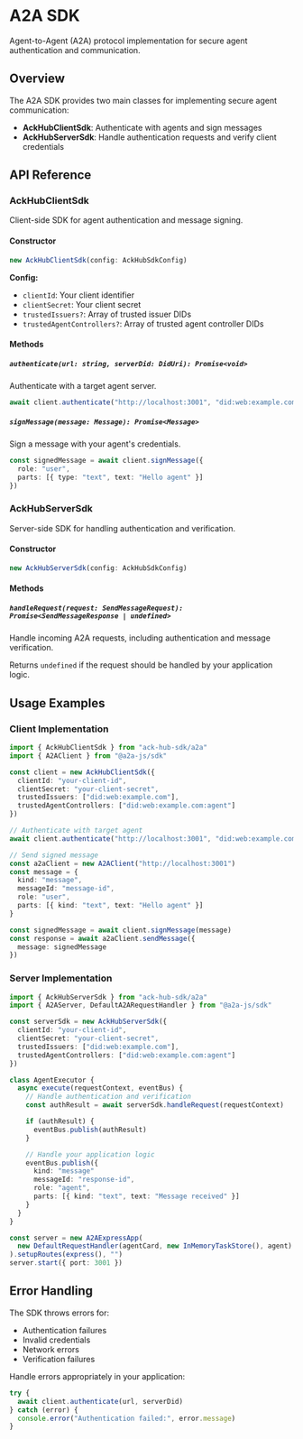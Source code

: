 # A2A SDK

Agent-to-Agent (A2A) protocol implementation for secure agent authentication and communication.

## Overview

The A2A SDK provides two main classes for implementing secure agent communication:

- **AckHubClientSdk**: Authenticate with agents and sign messages
- **AckHubServerSdk**: Handle authentication requests and verify client credentials

## API Reference

### AckHubClientSdk

Client-side SDK for agent authentication and message signing.

#### Constructor

```typescript
new AckHubClientSdk(config: AckHubSdkConfig)
```

**Config:**

- `clientId`: Your client identifier
- `clientSecret`: Your client secret
- `trustedIssuers?`: Array of trusted issuer DIDs
- `trustedAgentControllers?`: Array of trusted agent controller DIDs

#### Methods

##### `authenticate(url: string, serverDid: DidUri): Promise<void>`

Authenticate with a target agent server.

```typescript
await client.authenticate("http://localhost:3001", "did:web:example.com:agent")
```

##### `signMessage(message: Message): Promise<Message>`

Sign a message with your agent's credentials.

```typescript
const signedMessage = await client.signMessage({
  role: "user",
  parts: [{ type: "text", text: "Hello agent" }]
})
```

### AckHubServerSdk

Server-side SDK for handling authentication and verification.

#### Constructor

```typescript
new AckHubServerSdk(config: AckHubSdkConfig)
```

#### Methods

##### `handleRequest(request: SendMessageRequest): Promise<SendMessageResponse | undefined>`

Handle incoming A2A requests, including authentication and message verification.

Returns `undefined` if the request should be handled by your application logic.

## Usage Examples

### Client Implementation

```typescript
import { AckHubClientSdk } from "ack-hub-sdk/a2a"
import { A2AClient } from "@a2a-js/sdk"

const client = new AckHubClientSdk({
  clientId: "your-client-id",
  clientSecret: "your-client-secret",
  trustedIssuers: ["did:web:example.com"],
  trustedAgentControllers: ["did:web:example.com:agent"]
})

// Authenticate with target agent
await client.authenticate("http://localhost:3001", "did:web:example.com:agent")

// Send signed message
const a2aClient = new A2AClient("http://localhost:3001")
const message = {
  kind: "message",
  messageId: "message-id",
  role: "user",
  parts: [{ kind: "text", text: "Hello agent" }]
}

const signedMessage = await client.signMessage(message)
const response = await a2aClient.sendMessage({
  message: signedMessage
})
```

### Server Implementation

```typescript
import { AckHubServerSdk } from "ack-hub-sdk/a2a"
import { A2AServer, DefaultA2ARequestHandler } from "@a2a-js/sdk"

const serverSdk = new AckHubServerSdk({
  clientId: "your-client-id",
  clientSecret: "your-client-secret",
  trustedIssuers: ["did:web:example.com"],
  trustedAgentControllers: ["did:web:example.com:agent"]
})

class AgentExecutor {
  async execute(requestContext, eventBus) {
    // Handle authentication and verification
    const authResult = await serverSdk.handleRequest(requestContext)

    if (authResult) {
      eventBus.publish(authResult)
    }

    // Handle your application logic
    eventBus.publish({
      kind: "message"
      messageId: "response-id",
      role: "agent",
      parts: [{ kind: "text", text: "Message received" }]
    }
  }
}

const server = new A2AExpressApp(
  new DefaultRequestHandler(agentCard, new InMemoryTaskStore(), agent)
).setupRoutes(express(), "")
server.start({ port: 3001 })
```

## Error Handling

The SDK throws errors for:

- Authentication failures
- Invalid credentials
- Network errors
- Verification failures

Handle errors appropriately in your application:

```typescript
try {
  await client.authenticate(url, serverDid)
} catch (error) {
  console.error("Authentication failed:", error.message)
}
```
